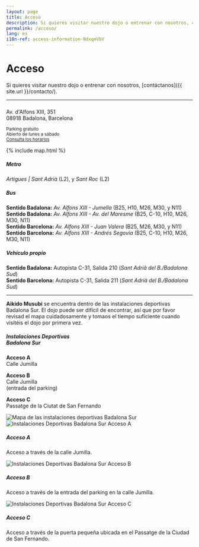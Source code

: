 ```yaml
---
layout: page
title: Acceso
description: Si quieres visitar nuestro dojo o entrenar con nosotros, contáctanos.
permalink: /acceso/
lang: es
i18n-ref: access-information-NdxqmVbV
---
```


# Acceso

Si quieres visitar nuestro dojo o entrenar con nosotros, [contáctanos]({{ site.url }}/contacto/).

<hr>

<div class="card mb-3">
  <div class="row no-gutters">
    <div class="col-lg-4">
      <div class="card-body">
        <h5 class="card-title" style="background-image: url('{{ site.url }}/images/logo-bg-white.png');"><!-- Aikido Musubi --></h5>
        <p class="card-text">
          Av. d'Alfons XIII, 351<br>
          08918 Badalona, Barcelona
        </p>
        <p class="card-text">
          <small class="text-muted">
            Parking gratuito<br>
            Abierto de lunes a sábado<br>
            <a href="{{ site.url }}/horarios/">Consulta los horarios</a>
          </small>
        </p>
      </div>
    </div>
    <div class="col-lg-8">
      <div class="map">
        {% include map.html %}
      </div>
    </div>
  </div>
</div>

<div class="media">
  <i class="fas fa-subway"></i>
  <div class="media-body">
    <h5 class="mt-0">Metro</h5>
    <p><i>Artigues | Sant Adrià</i> (L2), y <i>Sant Roc</i> (L2)</p>
  </div>
</div>

<div class="media">
  <i class="fas fa-bus"></i>
  <div class="media-body">
    <h5 class="mt-0">Bus</h5>
    <p>
      <b>Sentido Badalona:</b> <i>Av. Alfons XIII - Jumella</i> (B25, H10, M26, M30, y N11)<br>
      <b>Sentido Badalona:</b> <i>Av. Alfons XIII - Av. del Maresme</i> (B25, C-10, H10, M26, M30, N11)<br>
      <b>Sentido Barcelona:</b> <i>Av. Alfons XIII - Juan Valera</i> (B25, M26, M30, y N11)<br>
      <b>Sentido Barcelona:</b> <i>Av. Alfons XIII - Andrés Segovia</i> (B25, C-10, H10, M26, M30, N11)
    </p>
  </div>
</div>

<div class="media">
  <i class="fas fa-car"></i>
  <div class="media-body">
    <h5 class="mt-0">Vehículo propio</h5>
    <p>
      <b>Sentido Badalona:</b> Autopista C-31, Salida 210 (<i>Sant Adrià del B./Badalona Sud</i>)<br>
      <b>Sentido Barcelona:</b> Autopista C-31, Salida 211 (<i>Sant Adrià del B./Badalona Sud</i>)
    </p>
  </div>
</div>

<hr>

__Aikido Musubi__ se encuentra dentro de las instalaciones deportivas Badalona Sur. El dojo puede ser difícil de encontrar, así que por favor revisad el mapa cuidadosamente y tomaos el tiempo suficiente cuando visitéis el dojo por primera vez.

<div class="card mb-3">
  <div class="row no-gutters">
    <div class="col-lg-4">
      <div class="card-body">
        <h5 class="card-title">Instalaciones Deportivas<br>Badalona Sur</h5>
        <p class="card-text">
          <b>Acceso <span>A</span></b><br>
          Calle Jumilla
        </p>
        <p class="card-text">
          <b>Acceso <span>B</span></b><br>
          Calle Jumilla<br>(entrada del parking)
        </p>
        <p class="card-text">
          <b>Acceso <span>C</span></b><br>
          Passatge de la Ciutat de San Fernando
        </p>
      </div>
    </div>
    <div class="col-lg-8">
      <img data-src="{{ site.url }}/images/access-information-NdxqmVbV-{{ page.lang }}.jpg" class="img-fluid lazyload" alt="Mapa de las instalaciones deportivas Badalona Sur">
    </div>
  </div>
</div>

<div class="card-group">
  <div class="card">
    <img data-src="{{ site.url }}/images/access-information-NdxqmVbV-a.jpg" class="card-img-top lazyload" alt="Instalaciones Deportivas Badalona Sur Acceso A">
    <div class="card-body">
      <h5 class="card-title">Acceso <span>A</span></h5>
      <p class="card-text">Acceso a través de la calle Jumilla.</p>
    </div>
  </div>
  <div class="card">
    <img data-src="{{ site.url }}/images/access-information-NdxqmVbV-b.jpg" class="card-img-top lazyload" alt="Instalaciones Deportivas Badalona Sur Acceso B">
    <div class="card-body">
      <h5 class="card-title">Acceso <span>B</span></h5>
      <p class="card-text">Acceso a través de la entrada del parking en la calle Jumilla.</p>
    </div>
  </div>
  <div class="card">
    <img data-src="{{ site.url }}/images/access-information-NdxqmVbV-c.jpg" class="card-img-top lazyload" alt="Instalaciones Deportivas Badalona Sur Acceso C">
    <div class="card-body">
      <h5 class="card-title">Acceso <span>C</span></h5>
      <p class="card-text">Acceso a través de la puerta pequeña ubicada en el Passatge de la Ciudad de San Fernando.</p>
    </div>
  </div>
</div>
